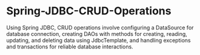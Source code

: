 # Spring-JDBC-CRUD-Operations
Using Spring JDBC, CRUD operations involve configuring a DataSource for database connection, creating DAOs with methods for creating, reading, updating, and deleting data using JdbcTemplate, and handling exceptions and transactions for reliable database interactions.
